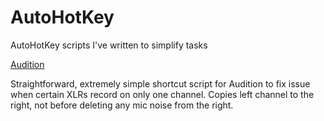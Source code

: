 # AutoHotKey
AutoHotKey scripts I've written to simplify tasks


[Audition](https://github.com/riedelsolutions/AutoHotKey/blob/master/audition.ahk)


Straightforward, extremely simple shortcut script for Audition to fix issue when certain XLRs record on only one channel.
Copies left channel to the right, not before deleting any mic noise from the right.
